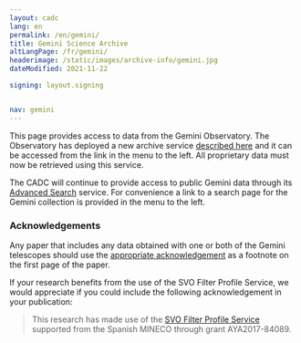 ```yaml
---
layout: cadc
lang: en
permalink: /en/gemini/
title: Gemini Science Archive
altLangPage: /fr/gemini/
headerimage: /static/images/archive-info/gemini.jpg
dateModified: 2021-11-22

signing: layout.signing


nav: gemini
---
```


<p>
    This page provides access to data from the Gemini Observatory.  The Observatory
    has deployed a new archive service
    <a rel="external" href="http://www.gemini.edu/sciops/data-and-results/gemini-observatory-archive">described here</a>
    and it can be accessed from the link in the menu to the left.  All proprietary 
    data must now be retrieved using this service.
</p>
<p>
    The CADC will continue to provide access to public Gemini data through its
    <a href="/en/search/?collection=GEMINI&noexec=true">Advanced Search</a> 
    service.  For convenience a link to a search page for the Gemini 
    collection is provided in the menu to the left.
</p>
<div class="about_text">
    <h3>Acknowledgements</h3> 
    Any paper that includes any data obtained with one or both of the Gemini telescopes should use the 
    <a rel="external" href="http://www.gemini.edu/sciops/data-and-results/acknowledging-gemini">appropriate acknowledgement</a> 
    as a footnote on the first page of the paper.
    <p>If your research benefits from the use of the SVO Filter Profile Service, we would appreciate if you could include the following acknowledgement in your publication:</p>
    <blockquote>
        <p>This research has made use of the <a href="http://svo2.cab.inta-csic.es/theory/fps/" rel="external">SVO Filter Profile Service</a> supported from the Spanish MINECO through grant AYA2017-84089.</p>
    </blockquote>
</div>

